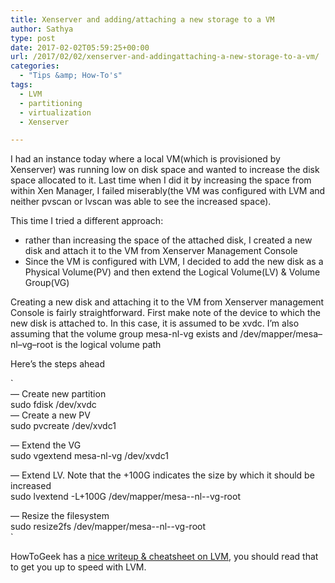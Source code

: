 ```yaml
---
title: Xenserver and adding/attaching a new storage to a VM
author: Sathya
type: post
date: 2017-02-02T05:59:25+00:00
url: /2017/02/02/xenserver-and-addingattaching-a-new-storage-to-a-vm/
categories:
  - "Tips &amp; How-To's"
tags:
  - LVM
  - partitioning
  - virtualization
  - Xenserver

---
```

I had an instance today where a local VM(which is provisioned by Xenserver) was running low on disk space and wanted to increase the disk space allocated to it. Last time when I did it by increasing the space from within Xen Manager, I failed miserably(the VM was configured with LVM and neither pvscan or lvscan was able to see the increased space).

This time I tried a different approach:

  * rather than increasing the space of the attached disk, I created a new disk and attach it to the VM from Xenserver Management Console
  * Since the VM is configured with LVM, I decided to add the new disk as a Physical Volume(PV) and then extend the Logical Volume(LV) & Volume Group(VG)

Creating a new disk and attaching it to the VM from Xenserver management Console is fairly straightforward. First make note of the device to which the new disk is attached to. In this case, it is assumed to be xvdc. I&#8217;m also assuming that the volume group mesa-nl-vg exists and /dev/mapper/mesa&#8211;nl&#8211;vg&#8211;root is the logical volume path

Here&#8217;s the steps ahead

`<br />
— Create new partition<br />
sudo fdisk /dev/xvdc<br />
— Create a new PV<br />
sudo pvcreate /dev/xvdc1</p>
<p>— Extend the VG<br />
sudo vgextend mesa-nl-vg /dev/xvdc1</p>
<p>— Extend LV. Note that the +100G indicates the size by which it should be increased<br />
sudo lvextend -L+100G /dev/mapper/mesa--nl--vg-root</p>
<p>— Resize the filesystem<br />
sudo resize2fs /dev/mapper/mesa--nl--vg-root<br />
` 

HowToGeek has a [nice writeup & cheatsheet on LVM][1], you should read that to get you up to speed with LVM.

 [1]: https://www.howtogeek.com/howto/40702/how-to-manage-and-use-lvm-logical-volume-management-in-ubuntu/